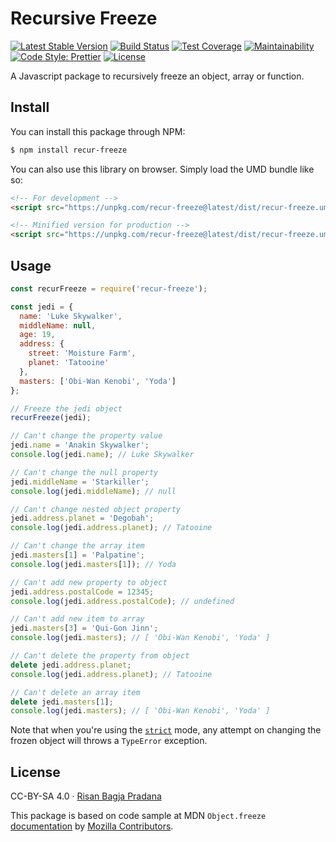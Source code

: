 # Recursive Freeze

[![Latest Stable Version](https://img.shields.io/npm/v/recur-freeze.svg)](https://www.npmjs.com/package/recur-freeze)
[![Build Status](https://travis-ci.org/risan/recur-freeze.svg?branch=master)](https://travis-ci.org/risan/recur-freeze)
[![Test Coverage](https://api.codeclimate.com/v1/badges/1c31b284f31bbaf20cf8/test_coverage)](https://codeclimate.com/github/risan/recur-freeze/test_coverage)
[![Maintainability](https://api.codeclimate.com/v1/badges/1c31b284f31bbaf20cf8/maintainability)](https://codeclimate.com/github/risan/recur-freeze/maintainability)
[![Code Style: Prettier](https://img.shields.io/badge/code_style-prettier-ff69b4.svg)](https://github.com/risan/recur-freeze)
[![License](https://img.shields.io/npm/l/recur-freeze.svg)](https://www.npmjs.com/package/recur-freeze)

A Javascript package to recursively freeze an object, array or function.

## Install

You can install this package through NPM:

```bash
$ npm install recur-freeze
```

You can also use this library on browser. Simply load the UMD bundle like so:

```html
<!-- For development -->
<script src="https://unpkg.com/recur-freeze@latest/dist/recur-freeze.umd.js"></script>

<!-- Minified version for production -->
<script src="https://unpkg.com/recur-freeze@latest/dist/recur-freeze.umd.min.js"></script>
```

## Usage

```js
const recurFreeze = require('recur-freeze');

const jedi = {
  name: 'Luke Skywalker',
  middleName: null,
  age: 19,
  address: {
    street: 'Moisture Farm',
    planet: 'Tatooine'
  },
  masters: ['Obi-Wan Kenobi', 'Yoda']
};

// Freeze the jedi object
recurFreeze(jedi);

// Can't change the property value
jedi.name = 'Anakin Skywalker';
console.log(jedi.name); // Luke Skywalker

// Can't change the null property
jedi.middleName = 'Starkiller';
console.log(jedi.middleName); // null

// Can't change nested object property
jedi.address.planet = 'Degobah';
console.log(jedi.address.planet); // Tatooine

// Can't change the array item
jedi.masters[1] = 'Palpatine';
console.log(jedi.masters[1]); // Yoda

// Can't add new property to object
jedi.address.postalCode = 12345;
console.log(jedi.address.postalCode); // undefined

// Can't add new item to array
jedi.masters[3] = 'Qui-Gon Jinn';
console.log(jedi.masters); // [ 'Obi-Wan Kenobi', 'Yoda' ]

// Can't delete the property from object
delete jedi.address.planet;
console.log(jedi.address.planet); // Tatooine

// Can't delete an array item
delete jedi.masters[1];
console.log(jedi.masters); // [ 'Obi-Wan Kenobi', 'Yoda' ]
```

Note that when you're using the [`strict`](https://developer.mozilla.org/en-US/docs/Web/JavaScript/Reference/Strict_mode) mode, any attempt on changing the frozen object will throws a `TypeError` exception.

## License

CC-BY-SA 4.0 · [Risan Bagja Pradana](https://risan.io)

This package is based on code sample at MDN `Object.freeze` [documentation](https://developer.mozilla.org/en-US/docs/Web/JavaScript/Reference/Global_Objects/Object/freeze) by [Mozilla Contributors](https://developer.mozilla.org/en-US/docs/MDN/About$history).
